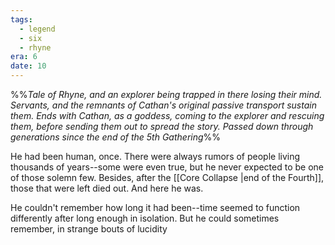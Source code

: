 ```yaml
---
tags:
  - legend
  - six
  - rhyne
era: 6
date: 10
---
```

%%*Tale of Rhyne, and an explorer being trapped in there losing their mind. Servants, and the remnants of Cathan's original passive transport sustain them. Ends with Cathan, as a goddess, coming to the explorer and rescuing them, before sending them out to spread the story. Passed down through generations since the end of the 5th Gathering*%%

He had been human, once. There were always rumors of people living thousands of years--some were even true, but he never expected to be one of those solemn few. Besides, after the [[Core Collapse |end of the Fourth]], those that were left died out. And here he was.

He couldn't remember how long it had been--time seemed to function differently after long enough in isolation. But he could sometimes remember, in strange bouts of lucidity